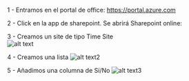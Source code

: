 1 - Entramos en el portal de office: 
    https://portal.azure.com
    
2 - Click en la app de sharepoint. Se abrirá Sharepoint online:

3 - Creamos un site de tipo Time Site        
        ![alt text](/AzureParaOffice365Developers/Shrepoint/CreateSite.png) 
        
4 - Creamos una lista
        ![alt text2](/AzureParaOffice365Developers/Shrepoint/CreateList.png)         

5 - Añadimos una columna de Sí/No
        ![alt text3](/AzureParaOffice365Developers/Shrepoint/CreateColumn.png)         
